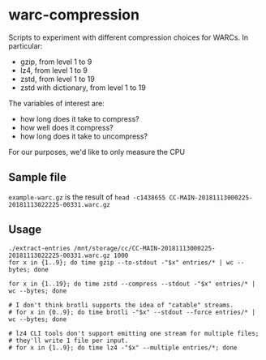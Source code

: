 # warc-compression
Scripts to experiment with different compression choices for WARCs. In particular:

- gzip, from level 1 to 9
- lz4, from level 1 to 9
- zstd, from level 1 to 19
- zstd with dictionary, from level 1 to 19

The variables of interest are:

- how long does it take to compress?
- how well does it compress?
- how long does it take to uncompress?

For our purposes, we'd like to only measure the CPU

## Sample file

`example-warc.gz` is the result of `head -c1438655 CC-MAIN-20181113000225-20181113022225-00331.warc.gz`

## Usage

```
./extract-entries /mnt/storage/cc/CC-MAIN-20181113000225-20181113022225-00331.warc.gz 1000
for x in {1..9}; do time gzip --to-stdout -"$x" entries/* | wc --bytes; done

for x in {1..19}; do time zstd --compress --stdout -"$x" entries/* | wc --bytes; done

# I don't think brotli supports the idea of "catable" streams.
# for x in {0..9}; do time brotli -"$x" --stdout --force entries/* | wc --bytes; done

# lz4 CLI tools don't support emitting one stream for multiple files;
# they'll write 1 file per input.
# for x in {1..9}; do time lz4 -"$x" --multiple entries/*; done
```
